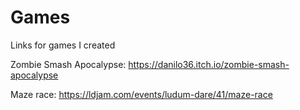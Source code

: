# Games
Links for games I created

Zombie Smash Apocalypse: https://danilo36.itch.io/zombie-smash-apocalypse

Maze race: https://ldjam.com/events/ludum-dare/41/maze-race
